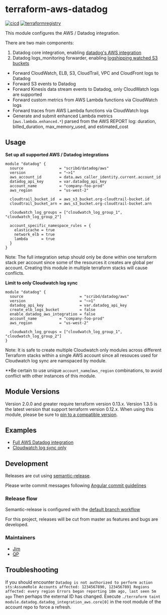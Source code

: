 # terraform-aws-datadog

[![cicd](https://github.com/scribd/terraform-aws-datadog/workflows/CICD/badge.svg)](https://github.com/scribd/terraform-aws-datadog/actions)
[![terraformregistry](https://img.shields.io/badge/terraform-registry-blueviolet)](https://registry.terraform.io/modules/scribd/datadog/aws)

This module configures the AWS / Datadog integration.

There are two main components:

1. Datadog core integration, enabling [datadog's AWS integration](https://docs.datadoghq.com/integrations/amazon_web_services/)
2. Datadog logs_monitoring forwarder, enabling [logshipping watched S3 buckets](https://github.com/DataDog/datadog-serverless-functions/tree/master/aws/logs_monitoring)
  - Forward CloudWatch, ELB, S3, CloudTrail, VPC and CloudFront logs to Datadog
  - Forward S3 events to Datadog
  - Forward Kinesis data stream events to Datadog, only CloudWatch logs are supported
  - Forward custom metrics from AWS Lambda functions via CloudWatch logs
  - Forward traces from AWS Lambda functions via CloudWatch logs
  - Generate and submit enhanced Lambda metrics (`aws.lambda.enhanced.*`) parsed from the AWS REPORT log: duration, billed_duration, max_memory_used, and estimated_cost


## Usage

**Set up all supported AWS / Datadog integrations**

```
module "datadog" {
  source                = "scribd/datadog/aws"
  version               = "~>1"
  aws_account_id        = data.aws_caller_identity.current.account_id
  datadog_api_key       = var.datadog_api_key
  account_name          = "company-foo-prod"
  aws_region            = "us-west-2"

  cloudtrail_bucket_id  = aws_s3_bucket.org-cloudtrail-bucket.id
  cloudtrail_bucket_arn = aws_s3_bucket.org-cloudtrail-bucket.arn

  cloudwatch_log_groups = ["cloudwatch_log_group_1", "cloudwatch_log_group_2"]

  account_specific_namespace_rules = {
    elasticache = true
    network_elb = true
    lambda      = true
  }
}
```

Note: The full integration setup should only be done within one terraform stack
per account since some of the resources it creates are global per account.
Creating this module in multiple terraform stacks will cause conflicts.


**Limit to only Cloudwatch log sync**

```
module "datadog" {
  source                         = "scribd/datadog/aws"
  version                        = "~>1"
  datadog_api_key                = var.datadog_api_key
  create_elb_logs_bucket         = false
  enable_datadog_aws_integration = false
  account_name          = "company-foo-prod"
  aws_region            = "us-west-2"

  cloudwatch_log_groups = ["cloudwatch_log_group_1", "cloudwatch_log_group_2"]
}
```

Note: It is safe to create multiple Cloudwatch only modules across different
Terraform stacks within a single AWS account since all resouces used for
Cloudwatch log sync are namspaced by module.

**Be certain to use unique  `account_name`/`aws_region` combinations, to avoid conflict with other instances of this module.

## Module Versions

Version 2.0.0 and greater require terraform version 0.13.x. 
Version 1.3.5 is the latest version that support terraform version 0.12.x. 
When using this module, please be sure to [pin to a compatible version](https://www.terraform.io/docs/configuration/modules.html#module-versions).

## Examples

- [Full AWS Datadog integration](https://github.com/scribd/terraform-aws-datadog/tree/master/examples/full_integration)
- [Cloudwatch log sync only](https://github.com/scribd/terraform-aws-datadog/tree/master/examples/cloudwatch_log_sync)


## Development

Releases are cut using [semantic-release](https://github.com/semantic-release/semantic-release).

Please write commit messages following [Angular commit guidelines](https://github.com/angular/angular.js/blob/master/DEVELOPERS.md#-git-commit-guidelines)


### Release flow

Semantic-release is configured with the [default branch workflow](https://semantic-release.gitbook.io/semantic-release/usage/configuration#branches)

For this project, releases will be cut from master as features and bugs are developed.


### Maintainers
- [Jim](https://github.com/jim80net)
- [QP](https://github.com/houqp)

## Troubleshooting

If you should encounter `Datadog is not authorized to perform action sts:AssumeRole Accounts affected: 1234567890, 1234567891 Regions affected: every region Errors began reporting 18m ago, last seen 5m ago`
Then perhaps the external ID has changed. Execute `./terraform taint module.datadog.datadog_integration_aws.core[0]` in the root module of the account repo to force a refresh.
